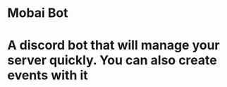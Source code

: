 ﻿# Mobai Bot
# A discord bot that will manage your server quickly. You can also create events with it
